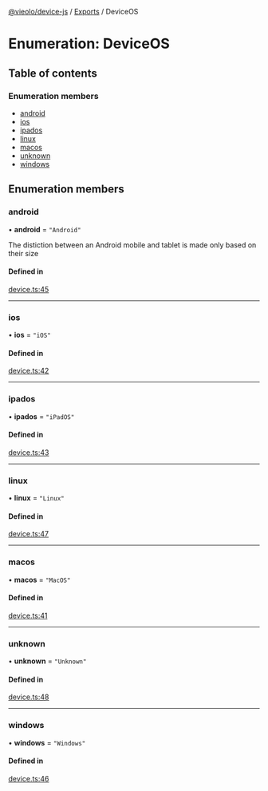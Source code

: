 [@vieolo/device-js](../README.md) / [Exports](../modules.md) / DeviceOS

# Enumeration: DeviceOS

## Table of contents

### Enumeration members

- [android](DeviceOS.md#android)
- [ios](DeviceOS.md#ios)
- [ipados](DeviceOS.md#ipados)
- [linux](DeviceOS.md#linux)
- [macos](DeviceOS.md#macos)
- [unknown](DeviceOS.md#unknown)
- [windows](DeviceOS.md#windows)

## Enumeration members

### android

• **android** = `"Android"`

The distiction between an Android mobile and tablet is made only based on their size

#### Defined in

[device.ts:45](https://github.com/Vieolo/device-js/blob/ffdd98c/src/device.ts#L45)

___

### ios

• **ios** = `"iOS"`

#### Defined in

[device.ts:42](https://github.com/Vieolo/device-js/blob/ffdd98c/src/device.ts#L42)

___

### ipados

• **ipados** = `"iPadOS"`

#### Defined in

[device.ts:43](https://github.com/Vieolo/device-js/blob/ffdd98c/src/device.ts#L43)

___

### linux

• **linux** = `"Linux"`

#### Defined in

[device.ts:47](https://github.com/Vieolo/device-js/blob/ffdd98c/src/device.ts#L47)

___

### macos

• **macos** = `"MacOS"`

#### Defined in

[device.ts:41](https://github.com/Vieolo/device-js/blob/ffdd98c/src/device.ts#L41)

___

### unknown

• **unknown** = `"Unknown"`

#### Defined in

[device.ts:48](https://github.com/Vieolo/device-js/blob/ffdd98c/src/device.ts#L48)

___

### windows

• **windows** = `"Windows"`

#### Defined in

[device.ts:46](https://github.com/Vieolo/device-js/blob/ffdd98c/src/device.ts#L46)
